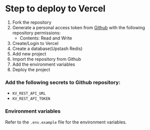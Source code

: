 # Step to deploy to Vercel

1. Fork the repository
2. Generate a personal access token from [Github](https://github.com/settings/personal-access-tokens) with the following repository permissions:
   - Contents: Read and Write
3. Create/Login to Vercel
4. Create a database(Upstash Redis)
5. Add new project
6. Import the repository from Github
7. Add the environment variables
8. Deploy the project


### Add the following secrets to Github repository:

- `KV_REST_API_URL`
- `KV_REST_API_TOKEN`

### Environment variables

Refer to the `.env.example` file for the environment variables.